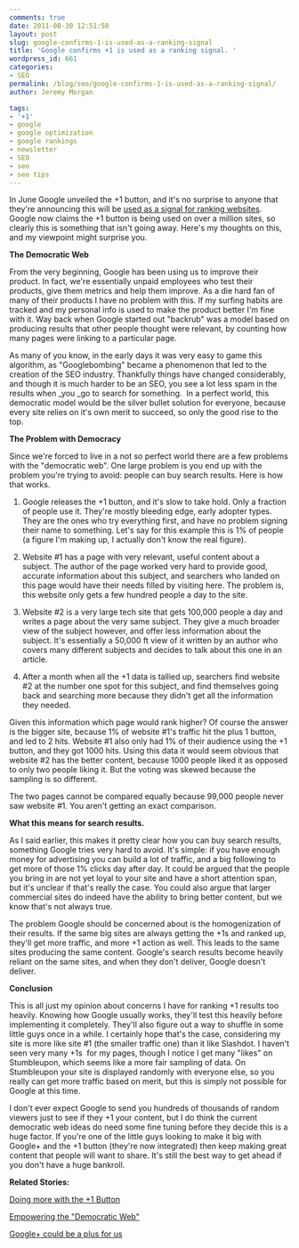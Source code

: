 ```yaml
---
comments: true
date: 2011-08-30 12:51:50
layout: post
slug: google-confirms-1-is-used-as-a-ranking-signal
title: 'Google confirms +1 is used as a ranking signal. '
wordpress_id: 661
categories:
- SEO
permalink: /blog/seo/google-confirms-1-is-used-as-a-ranking-signal/
author: Jeremy Morgan

tags:
- '+1'
- google
- google optimization
- google rankings
- newsletter
- SEO
- seo
- seo tips
---
```


In June Google unveiled the +1 button, and it's no surprise to anyone that they're announcing this will be [used as a signal for ranking websites](http://googleblog.blogspot.com/2011/08/doing-more-with-1-button-more-than-4.html). Google now claims the +1 button is being used on over a million sites, so clearly this is something that isn't going away. Here's my thoughts on this, and my viewpoint might surprise you.

**The Democratic Web**

From the very beginning, Google has been using us to improve their product. In fact, we're essentially unpaid employees who test their products, give them metrics and help them improve. As a die hard fan of many of their products I have no problem with this. If my surfing habits are tracked and my personal info is used to make the product better I'm fine with it. Way back when Google started out "backrub" was a model based on producing results that other people thought were relevant, by counting how many pages were linking to a particular page.

As many of you know, in the early days it was very easy to game this algorithm, as "Googlebombing" became a phenomenon that led to the creation of the SEO industry. Thankfully things have changed considerably, and though it is much harder to be an SEO, you see a lot less spam in the results when _you _go to search for something.  In a perfect world, this democratic model would be the silver bullet solution for everyone, because every site relies on it's own merit to succeed, so only the good rise to the top.

**The Problem with Democracy**

Since we're forced to live in a not so perfect world there are a few problems with the "democratic web". One large problem is you end up with the problem you're trying to avoid: people can buy search results. Here is how that works.

1. Google releases the +1 button, and it's slow to take hold. Only a fraction of people use it. They're mostly bleeding edge, early adopter types. They are the ones who try everything first, and have no problem signing their name to something. Let's say for this example this is 1% of people (a figure I'm making up, I actually don't know the real figure).

2. Website #1 has a page with very relevant, useful content about a subject. The author of the page worked very hard to provide good, accurate information about this subject, and searchers who landed on this page would have their needs filled by visiting here. The problem is, this website only gets a few hundred people a day to the site.

3. Website #2 is a very large tech site that gets 100,000 people a day and writes a page about the very same subject. They give a much broader view of the subject however, and offer less information about the subject. It's essentially a 50,000 ft view of it written by an author who covers many different subjects and decides to talk about this one in an article.

4. After a month when all the +1 data is tallied up, searchers find website #2 at the number one spot for this subject, and find themselves going back and searching more because they didn't get all the information they needed.

Given this information which page would rank higher? Of course the answer is the bigger site, because 1% of website #1's traffic hit the plus 1 button, and led to 2 hits. Website #1 also only had 1% of their audience using the +1 button, and they got 1000 hits. Using this data it would seem obvious that website #2 has the better content, because 1000 people liked it as opposed to only two people liking it. But the voting was skewed because the sampling is so different.

The two pages cannot be compared equally because 99,000 people never saw website #1. You aren't getting an exact comparison.

**What this means for search results.**

As I said earlier, this makes it pretty clear how you can buy search results, something Google tries very hard to avoid. It's simple: if you have enough money for advertising you can build a lot of traffic, and a big following to get more of those 1% clicks day after day. It could be argued that the people you bring in are not yet loyal to your site and have a short attention span, but it's unclear if that's really the case. You could also argue that larger commercial sites do indeed have the ability to bring better content, but we know that's not always true.

The problem Google should be concerned about is the homogenization of their results. If the same big sites are always getting the +1s and ranked up, they'll get more traffic, and more +1 action as well. This leads to the same sites producing the same content. Google's search results become heavily reliant on the same sites, and when they don't deliver, Google doesn't deliver.

**Conclusion**

This is all just my opinion about concerns I have for ranking +1 results too heavily. Knowing how Google usually works, they'll test this heavily before implementing it completely. They'll also figure out a way to shuffle in some little guys once in a while. I certainly hope that's the case, considering my site is more like site #1 (the smaller traffic one) than it like Slashdot. I haven't seen very many +1s  for my pages, though I notice I get many "likes" on Stumbleupon, which seems like a more fair sampling of data. On Stumbleupon your site is displayed randomly with everyone else, so you really can get more traffic based on merit, but this is simply not possible for Google at this time.

I don't ever expect Google to send you hundreds of thousands of random viewers just to see if they +1 your content, but I do think the current democratic web ideas do need some fine tuning before they decide this is a huge factor. If you're one of the little guys looking to make it big with Google+ and the +1 button (they're now integrated) then keep making great content that people will want to share. It's still the best way to get ahead if you don't have a huge bankroll.

**Related Stories:**

[Doing more with the +1 Button](http://googleblog.blogspot.com/2011/08/doing-more-with-1-button-more-than-4.html)

[Empowering the "Democratic Web"](http://blog.performics.com/search/2011/04/empowering-the-democratic-web-googles-newest-social-search-initiative-1.html)

[Google+ could be a plus for us](http://www.jeremymorgan.com/search-engine-optimization/google-announces-plus-one/)
